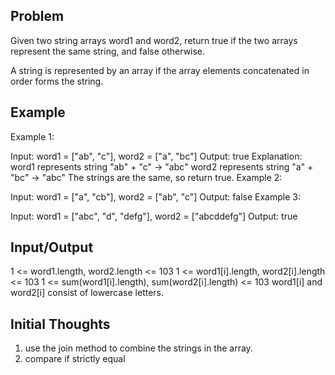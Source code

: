 ## Problem

Given two string arrays word1 and word2, return true if the two arrays represent the same string, and false otherwise.

A string is represented by an array if the array elements concatenated in order forms the string.

## Example

Example 1:

Input: word1 = ["ab", "c"], word2 = ["a", "bc"]
Output: true
Explanation:
word1 represents string "ab" + "c" -> "abc"
word2 represents string "a" + "bc" -> "abc"
The strings are the same, so return true.
Example 2:

Input: word1 = ["a", "cb"], word2 = ["ab", "c"]
Output: false
Example 3:

Input: word1  = ["abc", "d", "defg"], word2 = ["abcddefg"]
Output: true

## Input/Output

1 <= word1.length, word2.length <= 103
1 <= word1[i].length, word2[i].length <= 103
1 <= sum(word1[i].length), sum(word2[i].length) <= 103
word1[i] and word2[i] consist of lowercase letters.

## Initial Thoughts

1. use the join method to combine the strings in the array.
2. compare if strictly equal
